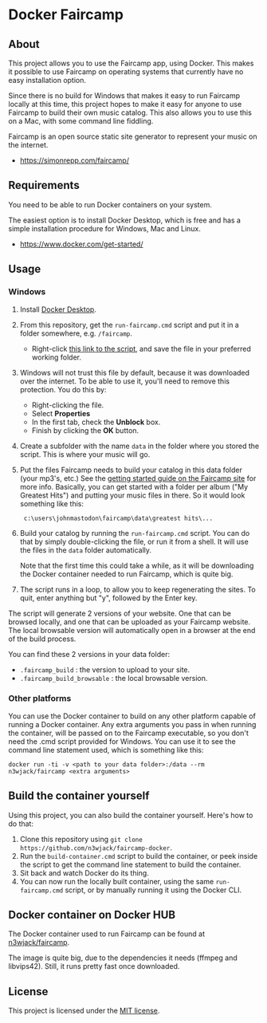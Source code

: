# Docker Faircamp

## About

This project allows you to use the Faircamp app, using Docker. This makes it possible to use Faircamp on operating systems that currently have no easy installation option.

Since there is no build for Windows that makes it easy to run Faircamp locally at this time, this project hopes to make it easy for anyone to use Faircamp to build their own music catalog. This also allows you to use this on a Mac, with some command line fiddling.

Faircamp is an open source static site generator to represent your music on the internet.
- https://simonrepp.com/faircamp/

## Requirements

You need to be able to run Docker containers on your system.

The easiest option is to install Docker Desktop, which is free and has a simple installation procedure for Windows, Mac and Linux.
- https://www.docker.com/get-started/

## Usage

### Windows

1. Install [Docker Desktop](https://www.docker.com/get-started/).
2. From this repository, get the `run-faircamp.cmd` script and put it in a folder somewhere, e.g. `/faircamp`.
   - Right-click [this link to the script](https://github.com/n3wjack/faircamp-docker/raw/main/run-faircamp.cmd), and save the file in your preferred working folder.
3. Windows will not trust this file by default, because it was downloaded over the internet. To be able to use it, you'll need to remove this protection.
   You do this by:
   - Right-clicking the file.
   - Select **Properties**
   - In the first tab, check the **Unblock** box.
   - Finish by clicking the **OK** button.
3. Create a subfolder with the name `data` in the folder where you stored the script. This is where your music will go.
4. Put the files Faircamp needs to build your catalog in this data folder (your mp3's, etc.) See the [getting started guide on the Faircamp site](https://simonrepp.com/faircamp/manual/getting-started.html) for more info.
   Basically, you can get started with a folder per album ("My Greatest Hits") and putting your music files in there.
   So it would look something like this:

        c:\users\johnmastodon\faircamp\data\greatest hits\...

5. Build your catalog by running the `run-faircamp.cmd` script. You can do that by simply double-clicking the file, or run it from a shell. It will use the files in the `data` folder automatically.
   
   Note that the first time this could take a while, as it will be downloading the Docker container needed to run Faircamp, which is quite big.
6. The script runs in a loop, to allow you to keep regenerating the sites. To quit, enter anything but "y", followed by the Enter key.

The script will generate 2 versions of your website. One that can be browsed locally, and one that can be uploaded as your Faircamp website.
The local browsable version will automatically open in a browser at the end of the build process.

You can find these 2 versions in your data folder:
- `.faircamp_build` : the version to upload to your site.
- `.faircamp_build_browsable` : the local browsable version.

### Other platforms

You can use the Docker container to build on any other platform capable of running a Docker container. Any extra arguments you pass in when running the container, will be passed on to the Faircamp executable, so you don't need the .cmd script provided for Windows. You can use it to see the command line statement used, which is something like this:

    docker run -ti -v <path to your data folder>:/data --rm n3wjack/faircamp <extra arguments>

## Build the container yourself 

Using this project, you can also build the container yourself.
Here's how to do that:

1. Clone this repository using `git clone https://github.com/n3wjack/faircamp-docker`.
2. Run the `build-container.cmd` script to build the container, or peek inside the script to get the command line statement to build the container.
3. Sit back and watch Docker do its thing.
4. You can now run the locally built container, using the same `run-faircamp.cmd` script, or by manually running it using the Docker CLI.

## Docker container on Docker HUB

The Docker container used to run Faircamp can be found at [n3wjack/faircamp](https://hub.docker.com/r/n3wjack/faircamp).

The image is quite big, due to the dependencies it needs (ffmpeg and libvips42). Still, it runs pretty fast once downloaded.

## License

This project is licensed under the [MIT license](https://github.com/n3wjack/faircamp-docker/blob/main/LICENSE).


